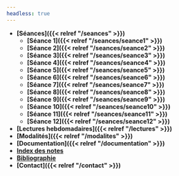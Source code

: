 ```yaml
---
headless: true
---
```


- **[Séances]({{< relref "/seances" >}})**
  - **[Séance 1]({{< relref "/seances/seance1" >}})**
  - **[Séance 2]({{< relref "/seances/seance2" >}})**
  - **[Séance 3]({{< relref "/seances/seance3" >}})**
  - **[Séance 4]({{< relref "/seances/seance4" >}})**
  - **[Séance 5]({{< relref "/seances/seance5" >}})**
  - **[Séance 6]({{< relref "/seances/seance6" >}})** 
  - **[Séance 7]({{< relref "/seances/seance7" >}})**
  - **[Séance 8]({{< relref "/seances/seance8" >}})**
  - **[Séance 9]({{< relref "/seances/seance9" >}})**
  - **[Séance 10]({{< relref "/seances/seance10" >}})**
  - **[Séance 11]({{< relref "/seances/seance11" >}})**
  - **[Séance 12]({{< relref "/seances/seance12" >}})**
- **[Lectures hebdomadaires]({{< relref "/lectures" >}})**
- **[Modalités]({{< relref "/modalites" >}})**
- **[Documentation]({{< relref "/documentation" >}})**
- **<a href="https://demo.hedgedoc.org/sl_ISH8hSDSCQ9TUQEDzQg#" target="blank">Index des notes</a>**
- **<a href="https://www.zotero.org/groups/4276254/fra3826-a2021/library" target="blank">Bibliographie</a>**
- **[Contact]({{< relref "/contact" >}})**
